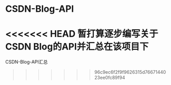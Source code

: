 CSDN-Blog-API
=============

<<<<<<< HEAD
暂打算逐步编写关于CSDN Blog的API并汇总在该项目下
=======
CSDN-Blog-API汇总
>>>>>>> 96c9ec6f2f9f9626315d7667144023ee0fc89f94
